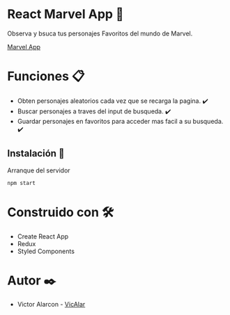 # React Marvel App 🚀

Observa y bsuca tus personajes Favoritos del mundo de Marvel.

[Marvel App](https://react-marvel-app-asarq3r2v-vicalar.vercel.app/)

# Funciones 📋

- Obten personajes aleatorios cada vez que se recarga la pagina. ✔️
- Buscar personajes a traves del input de busqueda. ✔️
- Guardar personajes en favoritos para acceder mas facil a su busqueda. ✔️

## Instalación 🔧

Arranque del servidor

```javascript
npm start 

```
# Construido con 🛠️

- Create React App
- Redux
- Styled Components

# Autor ✒️

- Victor Alarcon - [VicAlar](https://github.com/VicAlar)
